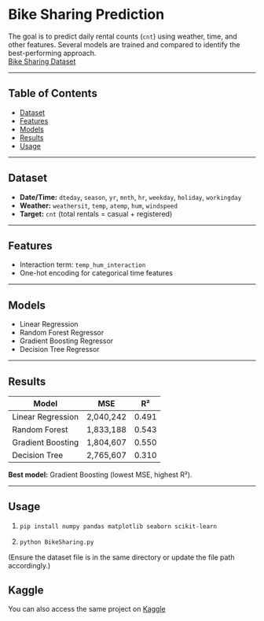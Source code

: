 # Bike Sharing Prediction

The goal is to predict daily rental counts (`cnt`) using weather, time, and other features. Several models are trained and compared to identify the best-performing approach.   
[Bike Sharing Dataset](https://www.kaggle.com/datasets/marklvl/bike-sharing-dataset/data)

---

## Table of Contents
- [Dataset](#dataset)
- [Features](#features)
- [Models](#models)
- [Results](#results)
- [Usage](#usage)

---

## Dataset
- **Date/Time:** `dteday`, `season`, `yr`, `mnth`, `hr`, `weekday`, `holiday`, `workingday`  
- **Weather:** `weathersit`, `temp`, `atemp`, `hum`, `windspeed`  
- **Target:** `cnt` (total rentals = casual + registered)  

---

## Features
- Interaction term: `temp_hum_interaction`  
- One-hot encoding for categorical time features  

---

## Models
- Linear Regression  
- Random Forest Regressor  
- Gradient Boosting Regressor  
- Decision Tree Regressor  

---

## Results
| Model               | MSE        | R²    |
|----------------------|------------|-------|
| Linear Regression    | 2,040,242  | 0.491 |
| Random Forest        | 1,833,188  | 0.543 |
| Gradient Boosting    | 1,804,607  | 0.550 |
| Decision Tree        | 2,765,607  | 0.310 |

**Best model:** Gradient Boosting (lowest MSE, highest R²).  

---

## Usage
1. ```bash
   pip install numpy pandas matplotlib seaborn scikit-learn
2. ```bash
   python BikeSharing.py
(Ensure the dataset file is in the same directory or update the file path accordingly.)

## Kaggle
You can also access the same project on [Kaggle](https://www.kaggle.com/code/gumaruw/predicting-bike-sharing-demand-with-ml)
